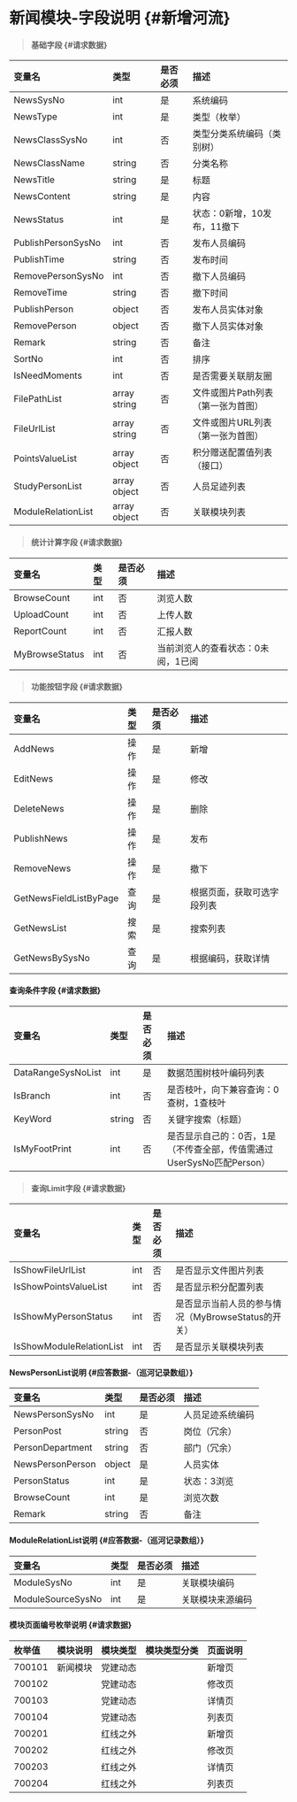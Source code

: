 # 新闻模块-字段说明 {#新增河流}

> #### 基础字段 {#请求数据}

| 变量名 | 类型 | 是否必须 | 描述 |
| :--- | :--- | :--- | :--- |
| NewsSysNo | int | 是 | 系统编码 |
| NewsType | int | 是 | 类型（枚举） |
| NewsClassSysNo | int | 否 | 类型分类系统编码（类别树） |
| NewsClassName | string | 否 | 分类名称 |
| NewsTitle | string | 是 | 标题 |
| NewsContent | string | 是 | 内容 |
| NewsStatus | int | 是 | 状态：0新增，10发布，11撤下 |
| PublishPersonSysNo | int | 否 | 发布人员编码 |
| PublishTime | string | 否 | 发布时间 |
| RemovePersonSysNo | int | 否 | 撤下人员编码 |
| RemoveTime | string | 否 | 撤下时间 |
| PublishPerson | object | 否 | 发布人员实体对象 |
| RemovePerson | object | 否 | 撤下人员实体对象 |
| Remark | string | 否 | 备注 |
| SortNo | int | 否 | 排序 |
| IsNeedMoments | int | 否 | 是否需要关联朋友圈 |
| FilePathList | array string | 否 | 文件或图片Path列表（第一张为首图） |
| FileUrlList | array string | 否 | 文件或图片URL列表（第一张为首图） |
| PointsValueList | array object | 否 | 积分赠送配置值列表（接口） |
| StudyPersonList | array object | 否 | 人员足迹列表 |
| ModuleRelationList | array object | 否 | 关联模块列表 |

> #### 统计计算字段 {#请求数据}

| 变量名 | 类型 | 是否必须 | 描述 |
| :--- | :--- | :--- | :--- |
| BrowseCount | int | 否 | 浏览人数 |
| UploadCount | int | 否 | 上传人数 |
| ReportCount | int | 否 | 汇报人数 |
| MyBrowseStatus | int | 否 | 当前浏览人的查看状态：0未阅，1已阅 |

> #### 功能按钮字段 {#请求数据}

| 变量名 | 类型 | 是否必须 | 描述 |
| :--- | :--- | :--- | :--- |
| AddNews | 操作 | 是 | 新增 |
| EditNews | 操作 | 是 | 修改 |
| DeleteNews | 操作 | 是 | 删除 |
| PublishNews | 操作 | 是 | 发布 |
| RemoveNews | 操作 | 是 | 撤下 |
| GetNewsFieldListByPage | 查询 | 是 | 根据页面，获取可选字段列表 |
| GetNewsList | 搜索 | 是 | 搜索列表 |
| GetNewsBySysNo | 查询 | 是 | 根据编码，获取详情 |

#### 查询条件字段 {#请求数据}

| 变量名 | 类型 | 是否必须 | 描述 |
| :--- | :--- | :--- | :--- |
| DataRangeSysNoList | int | 是 | 数据范围树枝叶编码列表 |
| IsBranch | int | 否 | 是否枝叶，向下兼容查询：0查树，1查枝叶 |
| KeyWord | string | 否 | 关键字搜索（标题） |
| IsMyFootPrint | int | 否 | 是否显示自己的：0否，1是（不传查全部，传值需通过UserSysNo匹配Person） |

> #### 查询Limit字段 {#请求数据}

| 变量名 | 类型 | 是否必须 | 描述 |
| :--- | :--- | :--- | :--- |
| IsShowFileUrlList | int | 否 | 是否显示文件图片列表 |
| IsShowPointsValueList | int | 否 | 是否显示积分配置列表 |
| IsShowMyPersonStatus | int | 否 | 是否显示当前人员的参与情况（MyBrowseStatus的开关） |
| IsShowModuleRelationList | int | 否 | 是否显示关联模块列表 |

#### NewsPersonList说明 {#应答数据-（巡河记录数组）}

| 变量名 | 类型 | 是否必须 | 描述 |
| :--- | :--- | :--- | :--- |
| NewsPersonSysNo | int | 是 | 人员足迹系统编码 |
| PersonPost | string | 否 | 岗位（冗余） |
| PersonDepartment | string | 否 | 部门（冗余） |
| NewsPersonPerson | object | 是 | 人员实体 |
| PersonStatus | int | 是 | 状态：3浏览 |
| BrowseCount | int | 是 | 浏览次数 |
| Remark | string | 否 | 备注 |

#### ModuleRelationList说明 {#应答数据-（巡河记录数组）}

| 变量名 | 类型 | 是否必须 | 描述 |
| :--- | :--- | :--- | :--- |
| ModuleSysNo | int | 是 | 关联模块编码 |
| ModuleSourceSysNo | int | 是 | 关联模块来源编码 |

#### 模块页面编号枚举说明 {#请求数据}

| 枚举值 | 模块说明 | 模块类型 | 模块类型分类 | 页面说明 |
| :--- | :--- | :--- | :--- | :--- |
| 700101 | 新闻模块 | 党建动态 |  | 新增页 |
| 700102 |  | 党建动态 |  | 修改页 |
| 700103 |  | 党建动态 |  | 详情页 |
| 700104 |  | 党建动态 |  | 列表页 |
| 700201 |  | 红线之外 |  | 新增页 |
| 700202 |  | 红线之外 |  | 修改页 |
| 700203 |  | 红线之外 |  | 详情页 |
| 700204 |  | 红线之外 |  | 列表页 |



